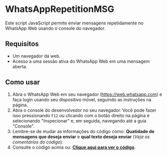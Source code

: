 # WhatsAppRepetitionMSG
Este script JavaScript permite enviar mensagens repetidamente no WhatsApp Web usando o console do navegador.
## Requisitos
- Um navegador da web.
- Acesso a uma sessão ativa do WhatsApp Web em uma mensagem aberta.
## Como usar
1. Abra o WhatsApp Web em seu navegador (https://web.whatsapp.com) e faça login usando seu dispositivo móvel, seguindo as instruções na página.
2. Abra o console do desenvolvedor no seu navegador. Você pode fazer isso pressionando `F12` ou clicando com o botão direito na página e selecionando "Inspecionar" e, em seguida, navegando até a guia "Console".
3. Lembre-se de mudar as informações do código como: **Quatidade de mensagens que deseja enviar** e **qual texto deseja enviar** (*Veja os comentários do código*).
4. Consulte o código acima ou: [**Clique aqui para ver o código**](https://github.com/iCrowleySHR/WhatsAppRepetitionMSG/blob/main/ScriptWhatsAppRepetition.js).

   
